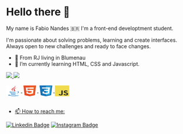 # Hello there 👋

My name is Fabio Nandes 🇧🇷
I'm a front-end developtment student.

I'm passionate about solving problems, learning and create interfaces.
Always open to new challenges and ready to face changes.


- 📍 From RJ living in Blumenau
- 🌱 I’m currently learning HTML, CSS and Javascript.


<div>
  <a href="https://github.com/FabioNandes">
  <img height="150em" src="https://github-readme-stats.vercel.app/api?username=FabioNandes&show_icons=true&include_all_commits=true&count_private=true"/>
  <img height="150em" src="https://github-readme-stats.vercel.app/api/top-langs/?username=FabioNandes&layout=compact"/>
</div>

  
<div style="display: inline_block"><br>
  <img align="center" alt="fabio-java" height="30" width="40" src="https://raw.githubusercontent.com/devicons/devicon/master/icons/java/java-original.svg">
  <img align="center" alt="fabio-HTML" height="30" width="40" src="https://raw.githubusercontent.com/devicons/devicon/master/icons/html5/html5-original.svg">
  <img align="center" alt="fabio-CSS" height="30" width="40" src="https://raw.githubusercontent.com/devicons/devicon/master/icons/css3/css3-original.svg">
  <img align="center" alt="fabio-JS" height="30" width="40" src="https://raw.githubusercontent.com/devicons/devicon/master/icons/javascript/javascript-original.svg">
</div>
<br>
  
- 📫 How to reach me: 

 [![Linkedin Badge](https://img.shields.io/badge/-LinkedIn-blue?style=flat-square&logo=Linkedin&logoColor=white&link=https://www.linkedin.com/in/fabio-nandes-358117136/)](https://www.linkedin.com/in/fabio-nandes-358117136/)
 [![Instagram Badge](https://img.shields.io/badge/-Instagram-violet?style=flat-square&logo=Instagram&logoColor=white&link=https://www.instagram.com/me_fabios/)](https://www.instagram.com/me_fabios/)


